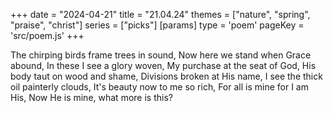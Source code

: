 +++
date = "2024-04-21"
title = "21.04.24"
themes = ["nature", "spring", "praise", "christ"]
series = ["picks"]
[params]
  type = 'poem'
  pageKey = 'src/poem.js'
+++

The chirping birds frame trees in sound,
Now here we stand when Grace abound,
In these I see a glory woven,
My purchase at the seat of God,
His body taut on wood and shame,
Divisions broken at His name,
I see the thick oil painterly clouds,
It's beauty now to me so rich,
For all is mine for I am His,
Now He is mine, what more is this?

